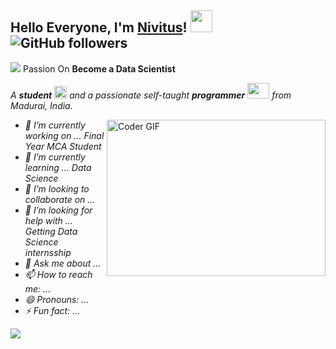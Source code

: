 ## Hello Everyone, I'm [Nivitus](http://niviportfolio.herokuapp.com/)! <img src="https://raw.githubusercontent.com/TheDudeThatCode/TheDudeThatCode/master/Assets/Hi.gif" width=35 height=35> ![GitHub followers](https://img.shields.io/github/followers/Nivitus?style=social)


<img src="https://img.icons8.com/emoji/48/000000/fire.png"/> Passion On **Become a Data Scientist**

<p>
  <em>
    A <b>student</b> <img src="https://raw.githubusercontent.com/TheDudeThatCode/TheDudeThatCode/master/Assets/Medal.gif" width=20 height=20> and a passionate self-taught <b>programmer</b> <img src="https://raw.githubusercontent.com/TheDudeThatCode/TheDudeThatCode/master/Assets/Developer.gif" width=35 height=25> from Madurai, India.
  </em>
 </p>

<img align="right" alt="Coder GIF" height=250 width=350 src="https://magiccopy.xyz/assets/images/hadder.gif" />

<em>
  
- 🔭 I’m currently working on ... Final Year MCA Student
- 🌱 I’m currently learning ... Data Science
- 👯 I’m looking to collaborate on ... 
- 🤔 I’m looking for help with ... Getting Data Science internsship
- 💬 Ask me about ... 
- 📫 How to reach me: ...
- 😄 Pronouns: ... 
- ⚡ Fun fact: ...
  


<code><img src="https://img.icons8.com/dusk/64/000000/python.png"/></code>


